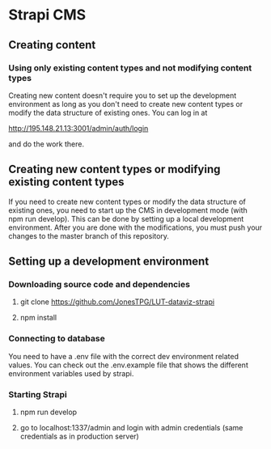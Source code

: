 # Strapi CMS

## Creating content

### Using only existing content types and not modifying content types

Creating new content doesn't require you to set up the development environment as long as you don't need to create new content types or modify the data structure of existing ones. You can log in at

http://195.148.21.13:3001/admin/auth/login

and do the work there.

## Creating new content types or modifying existing content types

If you need to create new content types or modify the data structure of existing ones, you need to start up the CMS in development mode (with npm run develop). This can be done by setting up a local development environment. After you are done with the modifications, you must push your changes to the master branch of this repository.

## Setting up a development environment

### Downloading source code and dependencies

1. git clone https://github.com/JonesTPG/LUT-dataviz-strapi

2. npm install

### Connecting to database

You need to have a .env file with the correct dev environment related values. You can check out the .env.example file that shows the different environment variables used by strapi.

### Starting Strapi

1. npm run develop

2. go to localhost:1337/admin and login with admin credentials (same credentials as in production server)

